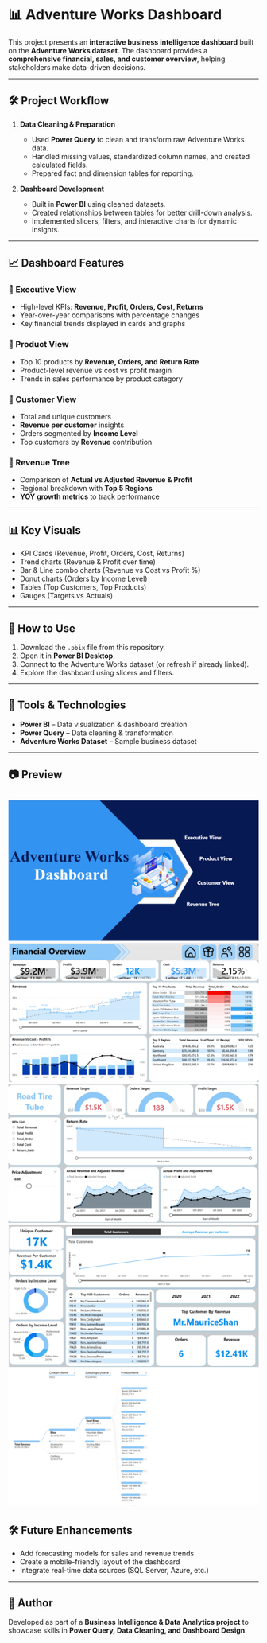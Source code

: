 # 📊 Adventure Works Dashboard

This project presents an **interactive business intelligence dashboard** built on the **Adventure Works dataset**. The dashboard provides a **comprehensive financial, sales, and customer overview**, helping stakeholders make data-driven decisions.

---

## 🛠️ Project Workflow

1. **Data Cleaning & Preparation**

   * Used **Power Query** to clean and transform raw Adventure Works data.
   * Handled missing values, standardized column names, and created calculated fields.
   * Prepared fact and dimension tables for reporting.

2. **Dashboard Development**

   * Built in **Power BI** using cleaned datasets.
   * Created relationships between tables for better drill-down analysis.
   * Implemented slicers, filters, and interactive charts for dynamic insights.

---

## 📈 Dashboard Features

### 🔹 Executive View

* High-level KPIs: **Revenue, Profit, Orders, Cost, Returns**
* Year-over-year comparisons with percentage changes
* Key financial trends displayed in cards and graphs

### 🔹 Product View

* Top 10 products by **Revenue, Orders, and Return Rate**
* Product-level revenue vs cost vs profit margin
* Trends in sales performance by product category

### 🔹 Customer View

* Total and unique customers
* **Revenue per customer** insights
* Orders segmented by **Income Level**
* Top customers by **Revenue** contribution

### 🔹 Revenue Tree

* Comparison of **Actual vs Adjusted Revenue & Profit**
* Regional breakdown with **Top 5 Regions**
* **YOY growth metrics** to track performance

---

## 📊 Key Visuals

* KPI Cards (Revenue, Profit, Orders, Cost, Returns)
* Trend charts (Revenue & Profit over time)
* Bar & Line combo charts (Revenue vs Cost vs Profit %)
* Donut charts (Orders by Income Level)
* Tables (Top Customers, Top Products)
* Gauges (Targets vs Actuals)

---

## 🚀 How to Use

1. Download the `.pbix` file from this repository.
2. Open it in **Power BI Desktop**.
3. Connect to the Adventure Works dataset (or refresh if already linked).
4. Explore the dashboard using slicers and filters.

---

## 📌 Tools & Technologies

* **Power BI** – Data visualization & dashboard creation
* **Power Query** – Data cleaning & transformation
* **Adventure Works Dataset** – Sample business dataset

---

## 📷 Preview

![Dashboard Page 1](images/Adwhomepage.png)  
![Dashboard Page 2](images/adwexecutiveview.png) 
![Dashboard Page 3](images/adwproductview.png)  
![Dashboard Page 4](images/adwcustomerview.png) 
![Dashboard Page 5](images/adwrevenuetree.png)  
---

## 🛠️ Future Enhancements

* Add forecasting models for sales and revenue trends
* Create a mobile-friendly layout of the dashboard
* Integrate real-time data sources (SQL Server, Azure, etc.)

---

## 👤 Author

Developed as part of a **Business Intelligence & Data Analytics project** to showcase skills in **Power Query, Data Cleaning, and Dashboard Design**.
